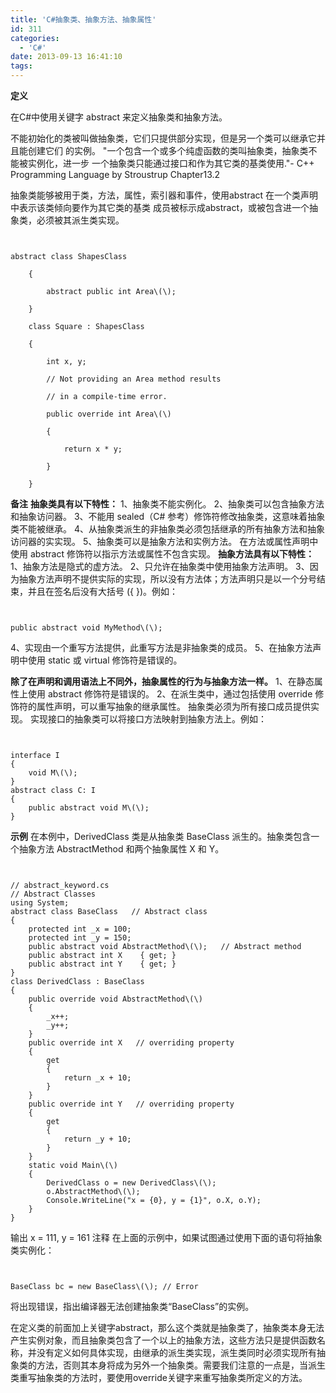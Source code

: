 ```yaml
---
title: 'C#抽象类、抽象方法、抽象属性'
id: 311
categories:
  - 'C#'
date: 2013-09-13 16:41:10
tags:
---
```


**定义**

在C#中使用关键字 abstract 来定义抽象类和抽象方法。

不能初始化的类被叫做抽象类，它们只提供部分实现，但是另一个类可以继承它并且能创建它们
的实例。
&quot;一个包含一个或多个纯虚函数的类叫抽象类，抽象类不能被实例化，进一步
一个抽象类只能通过接口和作为其它类的基类使用.&quot;- C++ Programming Language by Stroustrup Chapter13.2

抽象类能够被用于类，方法，属性，索引器和事件，使用abstract 在一个类声明中表示该类倾向要作为其它类的基类
成员被标示成abstract，或被包含进一个抽象类，必须被其派生类实现。
```


abstract class ShapesClass

    {

        abstract public int Area\(\);

    }

    class Square : ShapesClass

    {

        int x, y;

        // Not providing an Area method results

        // in a compile-time error.

        public override int Area\(\)

        {

            return x * y;

        }

    }

 ```

**备注**
**抽象类具有以下特性：**
1、抽象类不能实例化。
2、抽象类可以包含抽象方法和抽象访问器。
3、不能用 sealed（C# 参考）修饰符修改抽象类，这意味着抽象类不能被继承。
4、从抽象类派生的非抽象类必须包括继承的所有抽象方法和抽象访问器的实实现。
5、抽象类可以是抽象方法和实例方法。
在方法或属性声明中使用 abstract 修饰符以指示方法或属性不包含实现。
**抽象方法具有以下特性：**
1、抽象方法是隐式的虚方法。
2、只允许在抽象类中使用抽象方法声明。
3、因为抽象方法声明不提供实际的实现，所以没有方法体；方法声明只是以一个分号结束，并且在签名后没有大括号 ({ })。例如：

```


public abstract void MyMethod\(\);

 ```

4、实现由一个重写方法提供，此重写方法是非抽象类的成员。
5、在抽象方法声明中使用 static 或 virtual 修饰符是错误的。

**除了在声明和调用语法上不同外，抽象属性的行为与抽象方法一样。**
1、在静态属性上使用 abstract 修饰符是错误的。
2、在派生类中，通过包括使用 override 修饰符的属性声明，可以重写抽象的继承属性。
抽象类必须为所有接口成员提供实现。
实现接口的抽象类可以将接口方法映射到抽象方法上。例如：

```


interface I
{
    void M\(\);
}
abstract class C: I
{
    public abstract void M\(\);
}

 ```

**示例**
在本例中，DerivedClass 类是从抽象类 BaseClass 派生的。抽象类包含一个抽象方法 AbstractMethod 和两个抽象属性 X 和 Y。

```


// abstract_keyword.cs
// Abstract Classes
using System;
abstract class BaseClass   // Abstract class
{
    protected int _x = 100;
    protected int _y = 150;
    public abstract void AbstractMethod\(\);   // Abstract method
    public abstract int X    { get; }
    public abstract int Y    { get; }
}
class DerivedClass : BaseClass
{
    public override void AbstractMethod\(\)
    {
        _x++;
        _y++;
    }
    public override int X   // overriding property
    {
        get
        {
            return _x + 10;
        }
    }
    public override int Y   // overriding property
    {
        get
        {
            return _y + 10;
        }
    }
    static void Main\(\)
    {
        DerivedClass o = new DerivedClass\(\);
        o.AbstractMethod\(\);
        Console.WriteLine("x = {0}, y = {1}", o.X, o.Y);
    }
}

 ```

输出
x = 111, y = 161
注释
在上面的示例中，如果试图通过使用下面的语句将抽象类实例化：

```


BaseClass bc = new BaseClass\(\); // Error

 ```

将出现错误，指出编译器无法创建抽象类“BaseClass”的实例。

在定义类的前面加上关键字abstract，那么这个类就是抽象类了，抽象类本身无法产生实例对象，而且抽象类包含了一个以上的抽象方法，这些方法只是提供函数名称，并没有定义如何具体实现，由继承的派生类实现，派生类同时必须实现所有抽象类的方法，否则其本身将成为另外一个抽象类。需要我们注意的一点是，当派生类重写抽象类的方法时，要使用override关键字来重写抽象类所定义的方法。